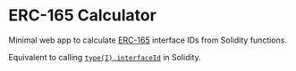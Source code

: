 # ERC-165 Calculator

Minimal web app to calculate [ERC-165](https://ercs.ethereum.org/ERCS/erc-165) interface IDs from Solidity functions.

Equivalent to calling [`type(I).interfaceId`](https://docs.soliditylang.org/en/latest/units-and-global-variables.html#type-information) in Solidity.
